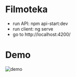 
# Filmoteka
- run API: npm api-start:dev
- run client: ng serve
- go to http://localhost:4200/

# Demo
![demo](https://user-images.githubusercontent.com/23064789/183058052-7561200c-17d5-468b-9e2b-6b2caaa19686.gif)

